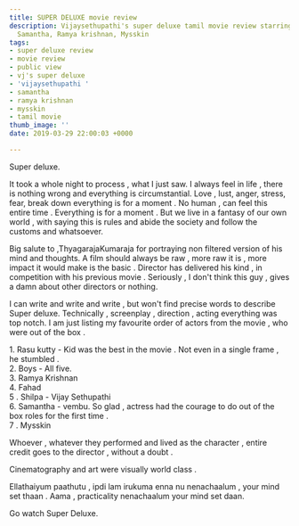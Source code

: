 ```yaml
---
title: SUPER DELUXE movie review
description: Vijaysethupathi's super deluxe tamil movie review starring Fahad Fassil,
  Samantha, Ramya krishnan, Mysskin
tags:
- super deluxe review
- movie review
- public view
- vj's super deluxe
- 'vijaysethupathi '
- samantha
- ramya krishnan
- mysskin
- tamil movie
thumb_image: ''
date: 2019-03-29 22:00:03 +0000

---
```

Super deluxe.

It took a whole night to process , what I just saw. I always feel in life , there is nothing wrong and everything is circumstantial. Love , lust, anger, stress, fear, break down everything is for a moment . No human , can feel this entire time . Everything is for a moment . But we live in a fantasy of our own world , with saying this is rules and abide the society and follow the customs and whatsoever.

Big salute to ,ThyagarajaKumaraja for portraying non filtered version of his mind and thoughts. A film should always be raw , more raw it is , more impact it would make is the basic . Director has delivered his kind , in competition with his previous movie . Seriously , I don't think this guy , gives a damn about other directors or nothing.

I can write and write and write , but won't find precise words to describe Super deluxe. Technically , screenplay , direction , acting everything was top notch. I am just listing my favourite order of actors from the movie , who were out of the box .

1\. Rasu kutty - Kid was the best in the movie . Not even in a single frame , he stumbled .   
2\. Boys - All five.   
3\. Ramya Krishnan  
4\. Fahad   
5 . Shilpa - Vijay Sethupathi   
6\. Samantha - vembu. So glad , actress had the courage to do out of the box roles for the first time .   
7 . Mysskin

Whoever , whatever they performed and lived as the character , entire credit goes to the director , without a doubt .

Cinematography and art were visually world class .

Ellathaiyum paathutu , ipdi lam irukuma enna nu nenachaalum , your mind set thaan . Aama , practicality nenachaalum your mind set daan.

Go watch Super Deluxe.